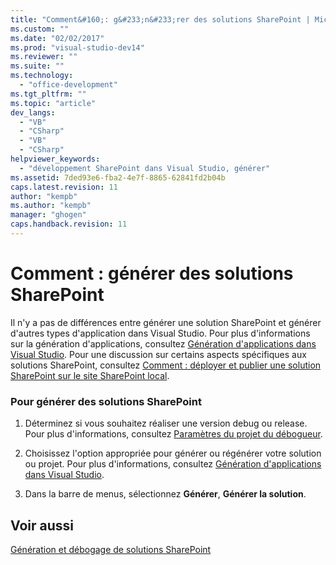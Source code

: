 ```yaml
---
title: "Comment&#160;: g&#233;n&#233;rer des solutions SharePoint | Microsoft Docs"
ms.custom: ""
ms.date: "02/02/2017"
ms.prod: "visual-studio-dev14"
ms.reviewer: ""
ms.suite: ""
ms.technology: 
  - "office-development"
ms.tgt_pltfrm: ""
ms.topic: "article"
dev_langs: 
  - "VB"
  - "CSharp"
  - "VB"
  - "CSharp"
helpviewer_keywords: 
  - "développement SharePoint dans Visual Studio, générer"
ms.assetid: 7ded93e6-fba2-4e7f-8865-62841fd2b04b
caps.latest.revision: 11
author: "kempb"
ms.author: "kempb"
manager: "ghogen"
caps.handback.revision: 11
---
```

# Comment&#160;: g&#233;n&#233;rer des solutions SharePoint
  Il n'y a pas de différences entre générer une solution SharePoint et générer d'autres types d'application dans Visual Studio.  Pour plus d'informations sur la génération d'applications, consultez [Génération d'applications dans Visual Studio](../ide/compiling-and-building-in-visual-studio.md).  Pour une discussion sur certains aspects spécifiques aux solutions SharePoint, consultez [Comment : déployer et publier une solution SharePoint sur le site SharePoint local](../sharepoint/how-to-deploy-and-publish-a-sharepoint-solution-to-a-local-sharepoint-site.md).  
  
### Pour générer des solutions SharePoint  
  
1.  Déterminez si vous souhaitez réaliser une version debug ou release.  Pour plus d'informations, consultez [Paramètres du projet du débogueur](../debugger/debugger-project-settings.md).  
  
2.  Choisissez l'option appropriée pour générer ou régénérer votre solution ou projet.  Pour plus d'informations, consultez [Génération d'applications dans Visual Studio](../ide/compiling-and-building-in-visual-studio.md).  
  
3.  Dans la barre de menus, sélectionnez **Générer**, **Générer la solution**.  
  
## Voir aussi  
 [Génération et débogage de solutions SharePoint](../sharepoint/building-and-debugging-sharepoint-solutions.md)  
  
  
